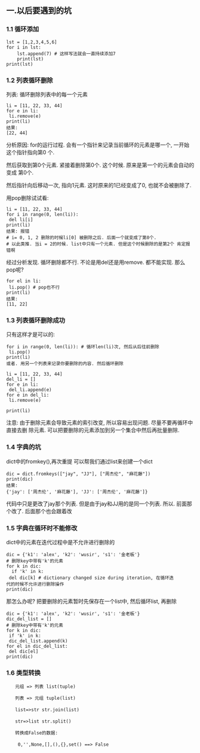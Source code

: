 ## 一.以后要遇到的坑

### 1.1 循环添加

```
lst = [1,2,3,4,5,6]
for i in lst:
    lst.append(7) # 这样写法就会一直持续添加7
    print(lst)
print(lst)   
```

### 1.2 列表循环删除

列表: 循环删除列表中的每⼀个元素

```
li = [11, 22, 33, 44]
for e in li:
 li.remove(e)
print(li)
结果:
[22, 44]
```

分析原因: for的运⾏过程. 会有⼀个指针来记录当前循环的元素是哪⼀个, ⼀开始这个指针指向第0 个.

然后获取到第0个元素. 紧接着删除第0个. 这个时候. 原来是第⼀个的元素会⾃动的变成 第0个.

然后指针向后移动⼀次, 指向1元素. 这时原来的1已经变成了0, 也就不会被删除了.

⽤pop删除试试看:

```
li = [11, 22, 33, 44]
for i in range(0, len(li)):
 del li[i]
print(li)
结果: 报错
# i= 0, 1, 2 删除的时候li[0] 被删除之后. 后⾯⼀个就变成了第0个.
# 以此类推. 当i = 2的时候. list中只有⼀个元素. 但是这个时候删除的是第2个 肯定报错啊
```

经过分析发现. 循环删除都不⾏. 不论是⽤del还是⽤remove. 都不能实现. 那么pop呢?

```
for el in li:
 li.pop() # pop也不⾏
print(li)
结果:
[11, 22]
```

### 1.3 列表循环删除成功

只有这样才是可以的:

```
for i in range(0, len(li)): # 循环len(li)次, 然后从后往前删除
 li.pop()
print(li)
或者. ⽤另⼀个列表来记录你要删除的内容. 然后循环删除

li = [11, 22, 33, 44]
del_li = []
for e in li:
 del_li.append(e)
for e in del_li:
 li.remove(e)

print(li)
```

注意: 由于删除元素会导致元素的索引改变, 所以容易出现问题. 尽量不要再循环中直接去删 除元素. 可以把要删除的元素添加到另⼀个集合中然后再批量删除.

### 1.4 字典的坑

dict中的fromkey(),再次重提 可以帮我们通过list来创建⼀个dict

```
dic = dict.fromkeys(["jay", "JJ"], ["周杰伦", "麻花藤"])
print(dic)
结果:
{'jay': ['周杰伦', '麻花藤'], 'JJ': ['周杰伦', '麻花藤']}
```

代码中只是更改了jay那个列表. 但是由于jay和JJ⽤的是同⼀个列表. 所以. 前⾯那个改了.  后面那个也会跟着改　

### 1.5 字典在循环时不能修改

dict中的元素在迭代过程中是不允许进⾏删除的

```
dic = {'k1': 'alex', 'k2': 'wusir', 's1': '⾦⽼板'}
# 删除key中带有'k'的元素
for k in dic:
  if 'k' in k:
 del dic[k] # dictionary changed size during iteration, 在循环迭
代的时候不允许进⾏删除操作
print(dic)
```

那怎么办呢? 把要删除的元素暂时先保存在⼀个list中, 然后循环list, 再删除

```
dic = {'k1': 'alex', 'k2': 'wusir', 's1': '⾦⽼板'}
dic_del_list = []
# 删除key中带有'k'的元素
for k in dic:
 if 'k' in k:
 dic_del_list.append(k)
for el in dic_del_list:
 del dic[el]
print(dic)
```

### 1.6 类型转换

```
　　元组 => 列表 list(tuple)

　　列表 => 元组 tuple(list)

　　list=>str str.join(list)

　　str=>list str.split()

　　转换成False的数据:

　　 0,'',None,[],(),{},set() ==> False
```

